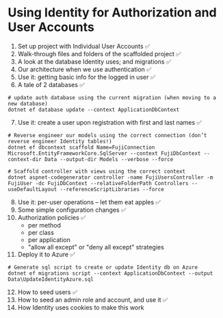 # Using Identity for Authorization and User Accounts

1. Set up project with Individual User Accounts &#9989;
2. Walk-through files and folders of the scaffolded project &#9989;
3. A look at the database Identity uses; and migrations &#9989;
4. Our architecture when we use authentication &#9989;
5. Use it: getting basic info for the logged in user &#9989;
6. A tale of 2 databases &#9989;
```
# update auth database using the current migration (when moving to a new database)
dotnet ef database update --context ApplicationDbContext
```
7. Use it: create a user upon registration with first and last names &#9989;
```
# Reverse engineer our models using the correct connection (don’t reverse engineer Identity tables!)
dotnet ef dbcontext scaffold Name=FujiConnection Microsoft.EntityFrameworkCore.SqlServer --context FujiDbContext --context-dir Data --output-dir Models --verbose --force

# Scaffold controller with views using the correct context
dotnet aspnet-codegenerator controller -name FujiUsersController -m FujiUser -dc FujiDbContext --relativeFolderPath Controllers --useDefaultLayout --referenceScriptLibraries --force
```
8. Use it: per-user operations – let them eat apples &#9989;
9. Some simple configuration changes &#9989;
10. Authorization policies &#9989;
    - per method
    - per class
    - per application
    - "allow all except" or "deny all except" strategies
11. Deploy it to Azure &#9989;
```
# Generate sql script to create or update Identity db on Azure
dotnet ef migrations script --context ApplicationDbContext --output Data\UpdateIdentityAzure.sql
```
12. How to seed users &#9989;
13. How to seed an admin role and account, and use it &#9989;
14. How Identity uses cookies to make this work